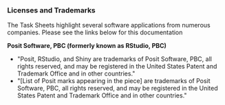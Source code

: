 ### Licenses and Trademarks

The Task Sheets highlight several software applications from numerous companies.
Please see the links below for this documentation


**Posit Software, PBC (formerly known as RStudio, PBC)**
- "Posit, RStudio, and Shiny are trademarks of Posit Software, PBC, all rights reserved, and may be registered in the United States Patent and Trademark Office and in other countries."
- "[List of Posit marks appearing in the piece] are trademarks of Posit Software, PBC, all rights reserved, and may be registered in the United States Patent and Trademark Office and in other countries." 
